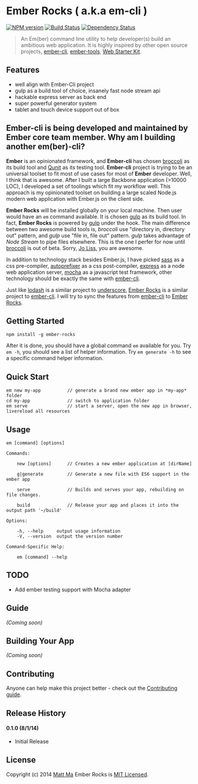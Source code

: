 # Ember Rocks ( a.k.a em-cli ) 
[![NPM version][npm-image]][npm-url] [![Build Status][travis-image]][travis-url] [![Dependency Status][dependency-image]][dependency-url]

> An Em(ber) command line utility to help developer(s) build an ambitious web application. It is highly inspired by other open source projects, [ember-cli](https://github.com/stefanpenner/ember-cli), [ember-tools](https://github.com/rpflorence/ember-tools), [Web Starter Kit](https://github.com/google/web-starter-kit).

## Features

- well align with Ember-Cli project
- gulp as a build tool of choice, insanely fast node stream api
- hackable express server as back end
- super powerful generator system
- tablet and touch device support out of box

## Ember-cli is being developed and maintained by Ember core team member. Why am I building another em(ber)-cli?

**Ember** is an opinionated framework, and **Ember-cli** has chosen [broccoli](https://github.com/broccolijs/broccoli) as its build tool and [Qunit](https://github.com/jquery/qunit) as its testing tool. **Ember-cli** project is trying to be an universal toolset to fit most of use cases for most of **Ember** developer. Well, I think that is awesome. After I built a large Backbone application (>10000 LOC), I developed a set of toolings which fit my workflow well. This approach is my opinionated toolset on building a large scaled Node.js modern web application with Ember.js on the client side.

**Ember Rocks** will be installed globally on your local machine. Then user would have an `em` command available. It is chosen [gulp](https://github.com/gulpjs/gulp) as its build tool. In fact, **Ember Rocks** is powered by [gulp](https://github.com/gulpjs/gulp) under the hook. The main difference between two awesome build tools is, *broccoli* use "directory in, directory out" pattern, and *gulp* use "file in, file out" pattern. *gulp* takes advantage of *Node Stream* to pipe files elsewhere. This is the one I perfer for now until [broccoli](https://github.com/broccolijs/broccoli) is out of beta. Sorry, [Jo Liss](https://twitter.com/jo_liss), you are awesome.

In addition to technology stack besides Ember.js, I have picked [sass](http://sass-lang.com/) as a css pre-compiler, [autoprefixer](https://github.com/ai/autoprefixer) as a css post-compiler, [express](http://expressjs.com/) as a node web application server, [mocha](http://visionmedia.github.io/mocha/) as a javascript test framework, other technology should be exactly the same with [ember-cli](https://github.com/stefanpenner/ember-cli).

Just like [lodash](lodash.com) is a similar project to [underscore](http://underscorejs.com/), [Ember Rocks](https://github.com/mattma/ember-rocks) is a similar project to [ember-cli](https://github.com/stefanpenner/ember-cli). I will try to sync the features from [ember-cli](https://github.com/stefanpenner/ember-cli) to [Ember Rocks](https://github.com/mattma/ember-rocks).

## Getting Started

    npm install -g ember-rocks

After it is done, you should have a global command `em` available for you. Try `em -h`, you should see a list of helper information. Try `em generate -h` to see a specific command helper information.

## Quick Start

    em new my-app          // generate a brand new ember app in *my-app* folder
    cd my-app              // switch to application folder
    em serve               // start a server, open the new app in browser, livereload all resources

## Usage
    
    em [command] [options]

    Commands:

        new [options]      // Creates a new ember application at [dirName]
           
        g|generate         // Generate a new file with ES6 support in the ember app
               
        serve              // Builds and serves your app, rebuilding on file changes.
           
        build              // Release your app and places it into the output path '~/build'
       
    Options:

        -h, --help     output usage information
        -V, --version  output the version number

    Command-Specific Help:

        em [command] --help

## TODO

- Add ember testing support with Mocha adapter

## Guide
_(Coming soon)_

## Building Your App
_(Coming soon)_

## Contributing
Anyone can help make this project better - check out the [Contributing guide](./CONTRIBUTING.md).

## Release History

#### 0.1.0  (8/1/14)     

- Initial Release

## License
Copyright (c) 2014 [Matt Ma](http://mattmadesign.com)
Ember Rocks is [MIT Licensed](./LICENSE.md).

[npm-url]: https://www.npmjs.org/package/ember-rocks
[npm-image]: http://img.shields.io/npm/v/npm.svg

[travis-image]: http://img.shields.io/travis/joyent/node/v0.6.svg
[travis-url]: https://travis-ci.org/mattma/ember-rocks

[dependency-image]: http://img.shields.io/david/strongloop/express.svg
[dependency-url]: https://david-dm.org/mattma/ember-rocks
